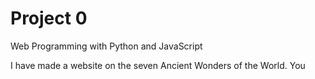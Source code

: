 # Project 0

Web Programming with Python and JavaScript

I have made a website on the seven Ancient Wonders of the World. You 
